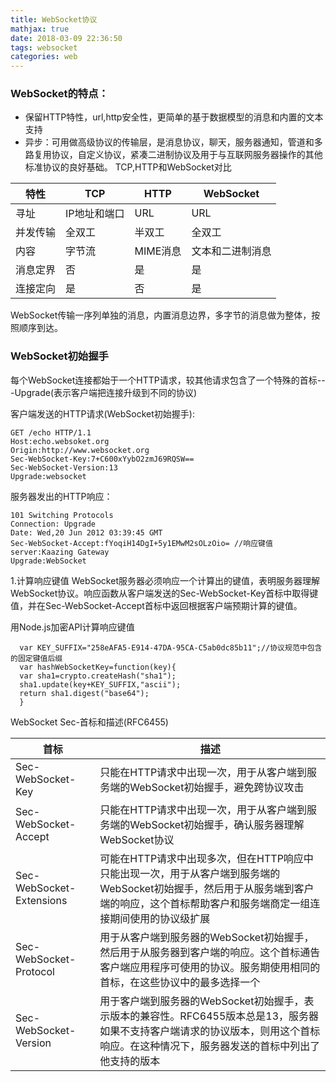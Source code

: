 ```yaml
---
title: WebSocket协议
mathjax: true
date: 2018-03-09 22:36:50
tags: websocket
categories: web
---
```

### WebSocket的特点：
- 保留HTTP特性，url,http安全性，更简单的基于数据模型的消息和内置的文本支持
- 异步：可用做高级协议的传输层，是消息协议，聊天，服务器通知，管道和多路复用协议，自定义协议，紧凑二进制协议及用于与互联网服务器操作的其他标准协议的良好基础。
TCP,HTTP和WebSocket对比

特性|TCP|HTTP|WebSocket
--|--|--|--
寻址|IP地址和端口|URL|URL
并发传输|全双工|半双工|全双工
内容|字节流|MIME消息|文本和二进制消息
消息定界|否|是|是
连接定向|是|否|是

WebSocket传输一序列单独的消息，内置消息边界，多字节的消息做为整体，按照顺序到达。
### WebSocket初始握手
每个WebSocket连接都始于一个HTTP请求，较其他请求包含了一个特殊的首标---Upgrade(表示客户端把连接升级到不同的协议)

客户端发送的HTTP请求(WebSocket初始握手):
```
GET /echo HTTP/1.1
Host:echo.websoket.org
Origin:http://www.websocket.org
Sec-WebSocket-Key:7+C600xYybO2zmJ69RQSW==
Sec-WebSocket-Version:13
Upgrade:websocket
```
服务器发出的HTTP响应：
```
101 Switching Protocols
Connection: Upgrade
Date: Wed,20 Jun 2012 03:39:45 GMT
Sec-WebSocket-Accept:fYoqiH14DgI+5y1EMwM2sOLzOio= //响应键值
server:Kaazing Gateway
Upgrade:WebSocket
```
1.计算响应键值
  WebSocket服务器必须响应一个计算出的键值，表明服务器理解WebSocket协议。响应函数从客户端发送的Sec-WebSocket-Key首标中取得键值，并在Sec-WebSocket-Accept首标中返回根据客户端预期计算的键值。
  
  用Node.js加密API计算响应键值
  ```
    var KEY_SUFFIX="258eAFA5-E914-47DA-95CA-C5ab0dc85b11";//协议规范中包含的固定键值后缀
    var hashWebSocketKey=function(key){
    var sha1=crypto.createHash("sha1");
    sha1.update(key+KEY_SUFFIX,"ascii");
    return sha1.digest("base64");
    }
  ```
  WebSocket Sec-首标和描述(RFC6455)
  
  首标|描述
  --|--
  Sec-WebSocket-Key|只能在HTTP请求中出现一次，用于从客户端到服务端的WebSocket初始握手，避免跨协议攻击
  Sec-WebSocket-Accept|只能在HTTP请求中出现一次，用于从客户端到服务端的WebSocket初始握手，确认服务器理解WebSocket协议
  Sec-WebSocket-Extensions|可能在HTTP请求中出现多次，但在HTTP响应中只能出现一次，用于从客户端到服务端的WebSocket初始握手，然后用于从服务端到客户端的响应，这个首标帮助客户和服务端商定一组连接期间使用的协议级扩展
  Sec-WebSocket-Protocol|用于从客户端到服务器的WebSocket初始握手，然后用于从服务器到客户端的响应。这个首标通告客户端应用程序可使用的协议。服务期使用相同的首标，在这些协议中的最多选择一个
  Sec-WebSocket-Version|用于客户端到服务器的WebSocket初始握手，表示版本的兼容性。RFC6455版本总是13，服务器如果不支持客户端请求的协议版本，则用这个首标响应。在这种情况下，服务器发送的首标中列出了他支持的版本
  
  